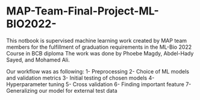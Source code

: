 # MAP-Team-Final-Project-ML-BIO2022-
This notbook is supervised machine learning work created by MAP team members for the fulfillment of graduation requirements in the ML-Bio 2022 Course in BCB diploma
The work was done by Phoebe Magdy, Abdel-Hady Sayed, and Mohamed Ali.

Our workflow was as following:
1- Preprocessing
2- Choice of ML models and validation metrics
3- Initial testing of chosen models
4- Hyperparameter tuning
5- Cross validation
6- Finding important feature
7- Generalizing our model for external test data
